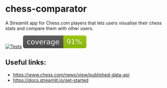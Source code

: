 # chess-comparator

A Streamlit app for Chess.com players that lets users visualise their chess stats and compare them with other users.

[![Tests](https://github.com/FloatingBrioche/chess-comparator/actions/workflows/tests.yaml/badge.svg)](https://github.com/FloatingBrioche/chess-comparator/actions/workflows/tests.yaml)
![Coverage](./coverage.svg)

## Useful links:

- https://www.chess.com/news/view/published-data-api
- https://docs.streamlit.io/get-started